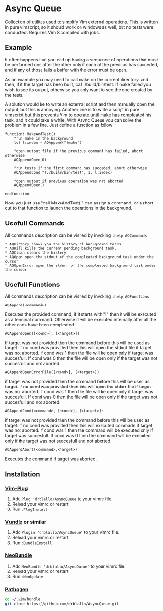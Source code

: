 # Async Queue

Collection of utilites used to simplify Vim external operations.
This is written in pure vimscript, so it should work on windows as well, but no tests were conducted.
Requires Vim 8 compiled with jobs.

## Example

It often happens that you end up having a sequence of operations that must be performed one after the other only if each of the previous has succeded, and if any of those fails a buffer with the error must be open.

As an example you may need to call make on the current directory, and then, if it the target has been built, call ./build/bin/test. If make failed you wish to see its output, otherwise you only want to see the one created by the tests.

A solution would be to write an external script and then manually open the output, but this is annoying. Another one is to write a script in pure vimscript but this prevents Vim to operate until make has compleated his task, and it could take a while.
With Async Queue you can solve the problem in a few line. Just define a function as follow

```vim
function! MakeAndTest()
	"run make in the background
	let l:index = AQAppend("!make")

	"open output file if the previous command has failed, abort otherwise
	AQAppendOpen(0)	

	"run tests if the first command has succeded, abort otherwise
	AQAppendCond("!./build/bin/test", 1, l:index)

	"open output if previous operation was not aborted
	AQAppendOpen()

endfunction
```

Now you just use "call MakeAndTest()" can assign a command, or a short cut to that function to launch the operations in the background.

## Usefull Commands
All commands description can be visited by invoking `:help AQCommands`

	* AQHistory shows you the history of background tasks.
	* AQKill kills the current pending background task.
	* AQClean clears the history
	* AQOpen open the stdout of the compleated background task under the cursor
	* AQOpenError open the stderr of the compleated background task under the cursor

## Usefull Functions
All commands description can be visited by invoking `:help AQFunctions`

```vim
AQAppend(<command>)
```
Executes the provided command, if it starts with "!" then it will be executed as a terminal command. Otherwise it will be executed internally after all the other ones have been compleated.

```vim
AQAppendOpen([<cond>], [<target>])
```
If target was not provided then the command before this will be used as target. If no cond was provided then this will open the stdout file if target was not aborted. If cond was 1 then the file will be open only if target was succesfull. If cond was 0 then the file will be open only if the target was not succesfull and not aborted.

```vim
AQAppendOpenErrorFile([<cond>], [<target>])
```
if target was not provided then the command before this will be used as target. If no cond was provided then this will open the stderr file if target was not aborted. If cond was 1 then the file will be open only if target was succesfull. If cond was 0 then the file will be open only if the target was not succesfull and not aborted.

```vim
AQAppendCond(<command>, [<cond>], [<target>])
```
if target was not provided then the command before this will be used as target. If no cond was provided then this will executed commadn if target was not aborted. If cond was 1 then the command will be executed only if target was succesfull. If cond was 0 then the command will be executed only if the target was not succesfull and not aborted.

```vim
AQAppendAbort(<command>,<target>)
```
Executes the command if target was aborted. 


## Installation

### [Vim-Plug](https://github.com/junegunn/vim-plug)

1. Add `Plug 'drblallo/AsyncQueue` to your vimrc file.
2. Reload your vimrc or restart
3. Run `:PlugInstall`

### [Vundle](https://github.com/VundleVim/Vundle.vim) or similar

1. Add `Plugin 'drblallo/AsyncQueue'` to your vimrc file.
2. Reload your vimrc or restart
3. Run `:BundleInstall`

### [NeoBundle](https://github.com/Shougo/neobundle.vim)

1. Add `NeoBundle 'drblallo/AsyncQueue'` to your vimrc file.
2. Reload your vimrc or restart
3. Run `:NeoUpdate`

### [Pathogen](https://github.com/tpope/vim-pathogen)

```sh
cd ~/.vim/bundle
git clone https://github.com/drblallo/AsyncQueue.git
```
